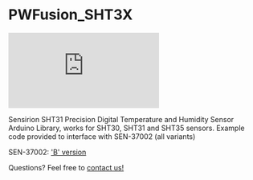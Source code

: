 # PWFusion_SHT3X


![SEN-37002 ISO](http://www.playingwithfusion.com/include/getimg.php?imgid=1369)

Sensirion SHT31 Precision Digital Temperature and Humidity Sensor Arduino Library, works for SHT30, SHT31 and SHT35 sensors.
Example code provided to interface with SEN-37002 (all variants)

SEN-37002: <a href="http://www.playingwithfusion.com/productview.php?pdid=81">'B' version</a>

Questions? Feel free to <a href="http://www.playingwithfusion.com/contactus.php">contact us!</a>
